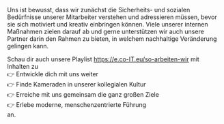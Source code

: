Uns ist bewusst, dass wir zunächst die Sicherheits- und sozialen Bedürfnisse unserer Mitarbeiter verstehen und adressieren müssen, bevor sie sich motiviert und kreativ einbringen können. Viele unserer internen Maßnahmen zielen darauf ab und gerne unterstützen wir auch unsere Partner darin den Rahmen zu bieten, in welchem nachhaltige Veränderung gelingen kann.

Schau dir auch unsere Playlist https://e.co-IT.eu/so-arbeiten-wir mit Inhalten zu \
👉 Entwickle dich mit uns weiter \
👉 Finde Kameraden in unserer kollegialen Kultur \
👉 Erreiche mit uns gemeinsam die ganz großen Ziele \
👉 Erlebe moderne, menschenzentrierte Führung \
an.
